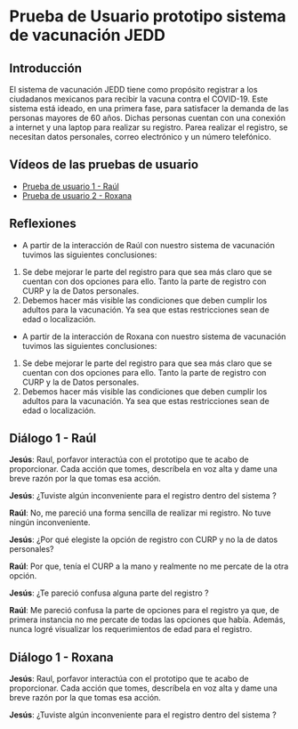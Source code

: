 # Prueba de Usuario prototipo sistema de vacunación JEDD

## Introducción

El sistema de vacunación JEDD tiene como propósito registrar a los ciudadanos mexicanos para recibir la vacuna contra el COVID-19. 
Este sistema está ideado, en una primera fase, para satisfacer la demanda de las personas mayores de 60 años. 
Dichas personas cuentan con una conexión a internet y una laptop para realizar su registro. 
Parea realizar el registro, se necesitan datos personales, correo electrónico y un número telefónico. 

## Vídeos de las pruebas de usuario

- [Prueba de usuario 1 - Raúl](https://youtu.be/sLBiPI6rQko)
- [Prueba de usuario 2 - Roxana](https://youtu.be/BLNtB59U00g)


## Reflexiones 

- A partir de la interacción de Raúl con nuestro sistema de vacunación tuvimos las siguientes conclusiones:

1. Se debe mejorar le parte del registro para que sea más claro que se cuentan con dos opciones para ello. 
Tanto la parte de registro con CURP y la de Datos personales.  
2. Debemos hacer más visible las condiciones que deben cumplir los adultos para la vacunación. Ya sea que estas restricciones sean de edad o localización.

- A partir de la interacción de Roxana con nuestro sistema de vacunación tuvimos las siguientes conclusiones:

1. Se debe mejorar le parte del registro para que sea más claro que se cuentan con dos opciones para ello. 
Tanto la parte de registro con CURP y la de Datos personales.  
2. Debemos hacer más visible las condiciones que deben cumplir los adultos para la vacunación. Ya sea que estas restricciones sean de edad o localización.


## Diálogo 1 - Raúl

**Jesús**: Raul, porfavor interactúa con el prototipo que te acabo de proporcionar. Cada acción que tomes, descríbela en voz alta y 
dame una breve razón por la que tomas esa acción.

**Jesús**: ¿Tuviste algún inconveniente para el registro dentro del sistema ?

**Raúl**: No, me pareció una forma sencilla de realizar mi registro. No tuve ningún inconveniente.

**Jesús**: ¿Por qué elegiste la opción de registro con CURP y no la de datos personales?

**Raúl**: Por que, tenía el CURP a la mano y realmente no me percate de la otra opción.

**Jesús**: ¿Te pareció confusa alguna parte del registro ?

**Raúl**: Me pareció confusa la parte de opciones para el registro ya que, de primera instancia no me percate de todas las opciones que había. Además, nunca 
logré visualizar los requerimientos de edad para el registro.


## Diálogo 1 - Roxana

**Jesús**: Raul, porfavor interactúa con el prototipo que te acabo de proporcionar. Cada acción que tomes, descríbela en voz alta y 
dame una breve razón por la que tomas esa acción.

**Jesús**: ¿Tuviste algún inconveniente para el registro dentro del sistema ?

